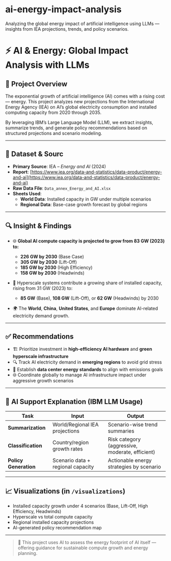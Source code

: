 # ai-energy-impact-analysis
Analyzing the global energy impact of artificial intelligence using LLMs — insights from IEA projections, trends, and policy scenarios.

# ⚡ AI & Energy: Global Impact Analysis with LLMs

## 📌 Project Overview
The exponential growth of artificial intelligence (AI) comes with a rising cost — energy. This project analyzes new projections from the International Energy Agency (IEA) on AI’s global electricity consumption and installed computing capacity from 2020 through 2035.

By leveraging IBM’s Large Language Model (LLM), we extract insights, summarize trends, and generate policy recommendations based on structured projections and scenario modeling.

---

## 📂 Dataset & Sourc

- **Primary Source**: IEA – *Energy and AI* (2024)  
- **Report**: [https://www.iea.org/data-and-statistics/data-product/energy-and-ai](https://www.iea.org/data-and-statistics/data-product/energy-and-ai)
- **Raw Data File**: `Data_annex_Energy_and_AI.xlsx`  
- **Sheets Used**:
  - **World Data**: Installed capacity in GW under multiple scenarios
  - **Regional Data**: Base-case growth forecast by global regions

---

## 🔍 Insight & Findings

- 🌐 **Global AI compute capacity is projected to grow from 83 GW (2023) to:**
  - **226 GW by 2030** (Base Case)
  - **305 GW by 2030** (Lift-Off)
  - **185 GW by 2030** (High Efficiency)
  - **158 GW by 2030** (Headwinds)

- 🧠 Hyperscale systems contribute a growing share of installed capacity, rising from 31 GW (2023) to:
  - **85 GW** (Base), **108 GW** (Lift-Off), or **62 GW** (Headwinds) by 2030

- 🌍 The **World**, **China**, **United States**, and **Europe** dominate AI-related electricity demand growth.

---

## ✅ Recommendations

- 🏗️ Prioritize investment in **high-efficiency AI hardware** and **green hyperscale infrastructure**
- 🔍 Track AI electricity demand in **emerging regions** to avoid grid stress
- 🔌 Establish **data center energy standards** to align with emissions goals
- 🌐 Coordinate globally to manage AI infrastructure impact under aggressive growth scenarios

---

## 🤖 AI Support Explanation (IBM LLM Usage)

| Task | Input | Output |
|------|-------|--------|
| **Summarization** | World/Regional IEA projections | Scenario-wise trend summaries |
| **Classification** | Country/region growth rates | Risk category (aggressive, moderate, efficient) |
| **Policy Generation** | Scenario data + regional capacity | Actionable energy strategies by scenario |

---

## 📈 Visualizations (in `/visualizations`)
- Installed capacity growth under 4 scenarios (Base, Lift-Off, High Efficiency, Headwinds)
- Hyperscale vs total compute capacity
- Regional installed capacity projections
- AI-generated policy recommendation map

---

> 🧠 This project uses AI to assess the energy footprint of AI itself — offering guidance for sustainable compute growth and energy planning.
